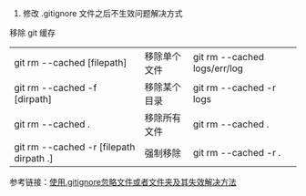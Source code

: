 1. 修改 .gitignore 文件之后不生效问题解决方式

移除 git 缓存

||||
|:---|:---|:---|
|git rm --cached [filepath]| 移除单个文件| git rm --cached logs/err/log|
|git rm --cached -f [dirpath]| 移除某个目录| git rm --cached -r logs|
|git rm --cached .| 移除所有文件| git rm --cached .|
|git rm --cached -r [filepath dirpath .]| 强制移除| git rm --cached -r .|

参考链接：[使用.gitignore忽略文件或者文件夹及其失效解决方法](https://blog.csdn.net/toopoo/article/details/88660806)
